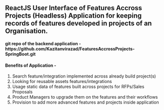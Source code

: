 <h2>ReactJS User Interface of Features Accross Projects (Headless) Application for keeping records of features developed in projects of an Organisation.</h2>
<h4>git repo of the backend application - https://github.com/Kazitanvirazad/FeaturesAccrossProjects-SpringBoot.git </h4>

<h4>Benefits of Application - </h4>
<ol>
<li>Search feature/integration implemented across already build project(s)</li>
<li>Looking for reusable assets features/integrations</li>
<li>Usage static data of features built across projects for RFPs/Sales Proposals</li>
<li>Product Managers to upgrade them on the features and their workflows</li>
<li>Provision to add more advanced features and projects inside application</li>
</ol>
